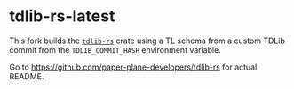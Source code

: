 # tdlib-rs-latest

This fork builds the [`tdlib-rs`](https://github.com/paper-plane-developers/tdlib-rs) crate using a TL schema from a custom TDLib commit from the `TDLIB_COMMIT_HASH` environment variable.

Go to https://github.com/paper-plane-developers/tdlib-rs for actual README.
